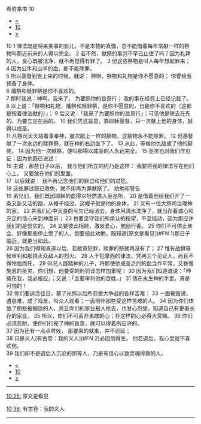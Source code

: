 ﻿





 希伯来书 10




* [<](bible/HEB09.md)
* [10](bible/HEB.md)
* [>](bible/HEB11.md)



 
10 
1 律法既是将来美事的影儿，不是本物的真像，总不能借着每年常献一样的祭物叫那近前来的人得以完全。 
2 若不然，献祭的事岂不早已止住了吗？因为礼拜的人，良心既被洁净，就不再觉得有罪了。 
3 但这些祭物是叫人每年想起罪来； 
4 因为公牛和山羊的血，断不能除罪。  
5 所以基督到世上来的时候，就说： 神啊，祭物和礼物是你不愿意的； 你曾给我预备了身体。  
6 燔祭和赎罪祭是你不喜欢的。  
7 那时我说：神啊，我来了， 为要照你的旨意行； 我的事在经卷上已经记载了。  
8 以上说：「祭物和礼物，燔祭和赎罪祭，是你不愿意的，也是你不喜欢的（这都是按着律法献的）」； 
9 后又说：「我来了为要照你的旨意行」；可见他是除去在先的，为要立定在后的。 
10 我们凭这旨意，靠耶稣基督，只一次献上他的身体，就得以成圣。  
11 凡祭司天天站着事奉神，屡次献上一样的祭物，这祭物永不能除罪。 
12 但基督献了一次永远的赎罪祭，就在神的右边坐下了。 
13 从此，等候他仇敌成了他的脚凳。 
14 因为他一次献祭，便叫那得以成圣的人永远完全。 
15 圣灵也对我们作见证；因为他既已说过：  
16 主说：那些日子以后， 我与他们所立的约乃是这样： 我要将我的律法写在他们心上， 又要放在他们的里面。  
17  以后就说： 我不再记念他们的罪愆和他们的过犯。  
18 这些罪过既已赦免，就不用再为罪献祭了。 劝勉和警告  
19 弟兄们，我们既因耶稣的血得以坦然进入至圣所， 
20 是借着他给我们开了一条又新又活的路，从幔子经过，这幔子就是他的身体。 
21 又有一位大祭司治理神的家， 
22 并我们心中天良的亏欠已经洒去，身体用清水洗净了，就当存着诚心和充足的信心来到神面前； 
23 也要坚守我们所承认的指望，不至摇动，因为那应许我们的是信实的。 
24 又要彼此相顾，激发爱心，勉励行善。 
25 你们不可停止聚会，好像那些停止惯了的人，倒要彼此劝勉，既知道[原文是看见](#FN
1)那日子临近，就更当如此。  
26 因为我们得知真道以后，若故意犯罪，赎罪的祭就再没有了； 
27 惟有战惧等候审判和那烧灭众敌人的烈火。 
28 人干犯摩西的律法，凭两三个见证人，尚且不得怜恤而死， 
29 何况人践踏神的儿子，将那使他成圣之约的血当作平常，又亵慢施恩的圣灵，你们想，他要受的刑罚该怎样加重呢！ 
30 因为我们知道谁说：「伸冤在我，我必报应」；又说：「主要审判他的百姓。」 
31 落在永生神的手里，真是可怕的！  
32 你们要追念往日，蒙了光照以后所忍受大争战的各样苦难： 
33 一面被毁谤，遭患难，成了戏景，叫众人观看；一面陪伴那些受这样苦难的人。 
34 因为你们体恤了那些被捆锁的人，并且你们的家业被人抢去，也甘心忍受，知道自己有更美长存的家业。 
35 所以，你们不可丢弃勇敢的心；存这样的心必得大赏赐。 
36 你们必须忍耐，使你们行完了神的旨意，就可以得着所应许的。  
37 因为还有一点点时候， 那要来的就来，并不迟延；  
38 只是义人[有古卷：我的义人](#FN
2)必因信得生。 他若退后，我心里就不喜欢他。  
39 我们却不是退后入沉沦的那等人，乃是有信心以致灵魂得救的人。 
* [<](bible/HEB09.md)
* [10](bible/HEB.md)
* [>](bible/HEB11.md)





---


[10:25:](#V25)
原文是看见


[10:38:](#V38)
有古卷：我的义人




---









